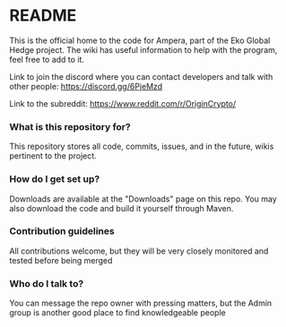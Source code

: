 # README #

This is the official home to the code for Ampera, part of the Eko Global Hedge project. The wiki has useful information to help with the program, feel free to add to it.

Link to join the discord where you can contact developers and talk with other people: https://discord.gg/6PjeMzd

Link to the subreddit: https://www.reddit.com/r/OriginCrypto/


### What is this repository for? ###

This repository stores all code, commits, issues, and in the future, wikis pertinent to the project.

### How do I get set up? ###


Downloads are available at the "Downloads" page on this repo. You may also download the code and build it yourself through Maven.

### Contribution guidelines ###

All contributions welcome, but they will be very closely monitored and tested before being merged

### Who do I talk to? ###

You can message the repo owner with pressing matters, but the Admin group is another good place to find knowledgeable people